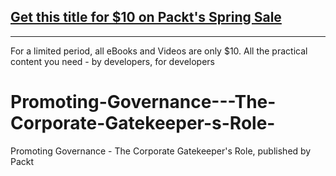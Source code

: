 ## [Get this title for $10 on Packt's Spring Sale](https://www.packt.com/V18713?utm_source=github&utm_medium=packt-github-repo&utm_campaign=spring_10_dollar_2022)
-----
For a limited period, all eBooks and Videos are only $10. All the practical content you need \- by developers, for developers

# Promoting-Governance---The-Corporate-Gatekeeper-s-Role-
Promoting Governance - The Corporate Gatekeeper's Role, published by Packt
